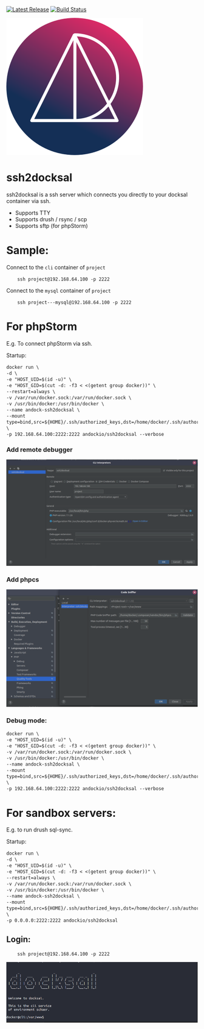 [![Latest Release](https://img.shields.io/github/release/andock/ssh2docksal.svg?style=flat-square)](https://github.com/andock/ssh2docksal/releases/latest) [![Build Status](https://img.shields.io/travis/andock/ssh2docksal.svg?style=flat-square)](https://travis-ci.org/andock/ssh2docksal)

![alt text](images/logo_circle.svg "andock")
# ssh2docksal
ssh2docksal is a ssh server which connects you directly to your docksal container via ssh. 

* Supports TTY
* Supports drush / rsync / scp
* Supports sftp (for phpStorm) 

# Sample:

Connect to the `cli` container of `project`
```
    ssh project@192.168.64.100 -p 2222
```

Connect to the `mysql` container of `project`
```
    ssh project---mysql@192.168.64.100 -p 2222
```

# For phpStorm
E.g. To connect phpStorm via ssh.

Startup:
```
docker run \
-d \
-e "HOST_UID=$(id -u)" \
-e "HOST_GID=$(cut -d: -f3 < <(getent group docker))" \
--restart=always \
-v /var/run/docker.sock:/var/run/docker.sock \
-v /usr/bin/docker:/usr/bin/docker \
--name andock-ssh2docksal \
--mount type=bind,src=${HOME}/.ssh/authorized_keys,dst=/home/docker/.ssh/authorized_keys \
-p 192.168.64.100:2222:2222 andockio/ssh2docksal --verbose
```

### Add remote debugger
![alt text](images/remote-interpreter.png "andock")

### Add phpcs
![alt text](images/phpcs.png "andock")

### Debug mode: 
```
docker run \
-e "HOST_UID=$(id -u)" \
-e "HOST_GID=$(cut -d: -f3 < <(getent group docker))" \
-v /var/run/docker.sock:/var/run/docker.sock \
-v /usr/bin/docker:/usr/bin/docker \
--name andock-ssh2docksal \
--mount type=bind,src=${HOME}/.ssh/authorized_keys,dst=/home/docker/.ssh/authorized_keys \
-p 192.168.64.100:2222:2222 andockio/ssh2docksal --verbose
```

# For sandbox servers:
E.g. to run drush sql-sync.

Startup:
```
docker run \
-d \
-e "HOST_UID=$(id -u)" \
-e "HOST_GID=$(cut -d: -f3 < <(getent group docker))" \
--restart=always \
-v /var/run/docker.sock:/var/run/docker.sock \
-v /usr/bin/docker:/usr/bin/docker \
--name andock-ssh2docksal \
--mount type=bind,src=${HOME}/.ssh/authorized_keys,dst=/home/docker/.ssh/authorized_keys \
-p 0.0.0.0:2222:2222 andockio/ssh2docksal 
```

## Login:
```
    ssh project@192.168.64.100 -p 2222
```
![alt text](images/ssh.png "andock")